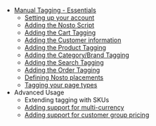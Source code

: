 * [Manual Tagging - Essentials](Manual-implementation)
  * [Setting up your account](Setting-up-your-account)
  * [Adding the Nosto Script](Add-Nosto-script)
  * [Adding the Cart Tagging](Cart-Tagging)
  * [Adding the Customer information](Adding-the-customer-information)
  * [Adding the Product Tagging](Product-Tagging)
  * [Adding the Category/Brand Tagging](Category-&-Brand-tagging)
  * [Adding the Search Tagging](Search-Tagging)
  * [Adding the Order Tagging](Order-Tagging)
  * [Defining Nosto placements](Defining-Nosto-placements)
  * [Tagging your page types](Tag-your-page-types)
* Advanced Usage
  * Extending tagging with SKUs
  * [Adding support for multi-currency](SPA:Adding-support-for-multi-currency)
  * [Adding support for customer group pricing](Adding-support-for-customer-group-pricing)